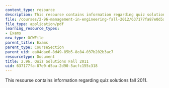 ```yaml
---
content_type: resource
description: This resourse contains information regarding quiz solutions fall 2011.
file: /courses/2-96-management-in-engineering-fall-2012/637177fa87e0d5aa2d905acfc155c318_MIT2_96F12_quiz11s.pdf
file_type: application/pdf
learning_resource_types:
- Exams
ocw_type: OCWFile
parent_title: Exams
parent_type: CourseSection
parent_uid: ea04dae6-8d49-85b5-8c84-037b202b3ac7
resourcetype: Document
title: 2.96, Quiz Solutions Fall 2011
uid: 637177fa-87e0-d5aa-2d90-5acfc155c318
---
```

This resourse contains information regarding quiz solutions fall 2011.